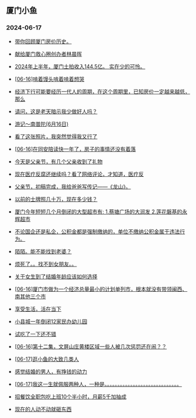 ## 厦门小鱼 
### 2024-06-17

+ [带你回顾厦门房价历史。](http://bbs.xmfish.com/read-htm-tid-18205490.html)

+ [献给厦门救心圈创办者林晨晖](http://bbs.xmfish.com/read-htm-tid-18205647.html)

+ [2024年上半年，厦门土拍收入144.5亿。
实在少的可怜。](http://bbs.xmfish.com/read-htm-tid-18205609.html)

+ [[06-16]啃着馒头啃着啃着想哭](http://bbs.xmfish.com/read-htm-tid-18205530.html)

+ [经济下行可能要经历一代人的周期，在这个周期里，已知房价一定越来越低，那么](http://bbs.xmfish.com/read-htm-tid-18205654.html)

+ [请问，这是老天暗示我少做好人吗？](http://bbs.xmfish.com/read-htm-tid-18205652.html)

+ [游记～南普陀(6月16日)](http://bbs.xmfish.com/read-htm-tid-18205693.html)

+ [看了这张照片，我突然觉得我又行了](http://bbs.xmfish.com/read-htm-tid-18205708.html)

+ [[06-16]在同安陪读快一年了，房子的事情还没有着落](http://bbs.xmfish.com/read-htm-tid-18205684.html)

+ [今天是父亲节，有几个父亲收到了礼物](http://bbs.xmfish.com/read-htm-tid-18205611.html)

+ [现在医疗反腐还继续吗？看了网络评论，才知道，医疗反](http://bbs.xmfish.com/read-htm-tid-18205685.html)

+ [父亲节，初稿完成，我给爸爸写传记——《龙山》。](http://bbs.xmfish.com/read-htm-tid-18205756.html)

+ [以前的士牌照几十万，现在多少钱？](http://bbs.xmfish.com/read-htm-tid-18205730.html)

+ [厦门今年短短几个月倒闭的大型超市有:
1.蔡塘广场的大润发
2.莲花磐基的永辉超市](http://bbs.xmfish.com/read-htm-tid-18205689.html)

+ [不论国企还是私企，公积金都是强制缴纳的，单位不缴纳公积金属于违法行为。](http://bbs.xmfish.com/read-htm-tid-18205722.html)

+ [陌陌。能不能找到老婆？](http://bbs.xmfish.com/read-htm-tid-18205833.html)

+ [烦死了。。找不到女朋友。。](http://bbs.xmfish.com/read-htm-tid-18205817.html)

+ [关于女生到了结婚年龄应该如何选择](http://bbs.xmfish.com/read-htm-tid-18205866.html)

+ [[06-16]厦门市做为一个经济总量最小的计划单列市，根本就没有带领闽西、南其他三个市](http://bbs.xmfish.com/read-htm-tid-18205717.html)

+ [享受生活，活在当下](http://bbs.xmfish.com/read-htm-tid-18205701.html)

+ [小县城一年倒闭12家民办幼儿园](http://bbs.xmfish.com/read-htm-tid-18205828.html)

+ [试吃了一下还不错](http://bbs.xmfish.com/read-htm-tid-18205758.html)

+ [[06-16]第十二集，文屏山庄黄楼区域一些人被几次惩罚还在闹？？](http://bbs.xmfish.com/read-htm-tid-18205801.html)

+ [[06-17]逛小鱼的大致几类人](http://bbs.xmfish.com/read-htm-tid-18205920.html)

+ [感觉结婚的男人，有挣钱的动力](http://bbs.xmfish.com/read-htm-tid-18205809.html)

+ [[06-17]我这一生就佩服两种人，一种是。。。。。。。。。。。。。。。。。。。。。。。。。。。。。](http://bbs.xmfish.com/read-htm-tid-18205970.html)

+ [招餐饮全职包吃上班10个半小时，月薪5千加抽成](http://bbs.xmfish.com/read-htm-tid-18205860.html)

+ [现在的人动不动就砸东西](http://bbs.xmfish.com/read-htm-tid-18205858.html)

